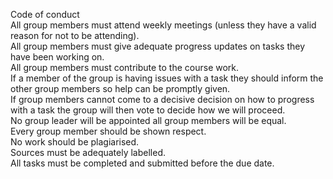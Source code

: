 Code of conduct<br>
All group members must attend weekly meetings (unless they have a valid reason for not to be attending).<br>
All group members must give adequate progress updates on tasks they have been working on. <br>
All group members must contribute to the course work.<br>
If a member of the group is having issues with a task they should inform the other group members so help can be promptly given. <br>
If group members cannot come to a decisive decision on how to progress with a task the group will then vote to decide how we will proceed.<br> 
No group leader will be appointed all group members will be equal. <br>
Every group member should be shown respect. <br>
No work should be plagiarised. <br>
Sources must be adequately labelled. <br>
All tasks must be completed and submitted before the due date.<br>
